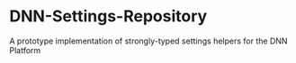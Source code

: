 DNN-Settings-Repository
=======================

A prototype implementation of strongly-typed settings helpers for the DNN Platform
